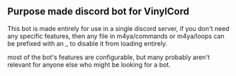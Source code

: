 ## Purpose made discord bot for VinylCord

This bot is made entirely for use in a single discord server, if you don't need any specific features, then any file in m4ya/commands or m4ya/loops can be prefixed with an _ to disable it from loading entirely.

most of the bot's features are configurable, but many probably aren't relevant for anyone else who might be looking for a bot.